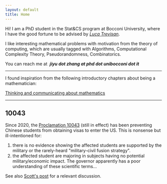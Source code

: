 ```yaml
---
layout: default
title: Home
---
```


Hi! I am a PhD student in the Stat&CS program at Bocconi University, where I have the good fortune to be advised by [*Luca Trevisan*](https://lucatrevisan.github.io/).  

I like interesting mathematical problems with motivation from the theory of computing, which are usually tagged with Algorithms, Computational Complexity Theory, Pseudorandomness, Combinatorics.  

You can reach me at &nbsp;***jiyu dot zhang at phd dot unibocconi dot it***

---
  
  
I found inspiration from the following introductory chapters about being a mathematician:

[Thinking and communicating about mathematics](https://sites.math.rutgers.edu/~saks/300S/Part1.pdf)  

---

## 10043

Since 2020, the [Proclamation 10043](https://www.federalregister.gov/documents/2020/06/04/2020-12217/suspension-of-entry-as-nonimmigrants-of-certain-students-and-researchers-from-the-peoples-republic) (still in effect) has been preventing Chinese students from obtaining visas to enter the US. This is nonsense but ill-intentioned for: 

1. there is no evidence showing the affected students are supported by the military or the rarely-heard "military-civil fusion strategy".
2.  the affected student are majoring in subjects having no potential military/economic impact. The governor apparently has a poor understanding of these scientific terms...

See also [Scott's post](https://scottaaronson.blog/?p=7028) for a relevant discussion.









